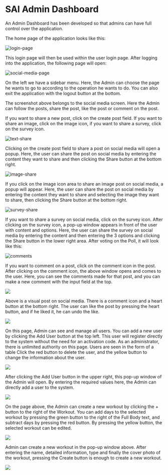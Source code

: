 # SAI Admin Dashboard

An Admin Dashboard has been developed so that admins can have full control over the application.

The home page of the application looks like this:

![login-page](../../screenshots/admin-dashboard/login.png)

This login page will then be used within the user login page. After logging into the application, the following page will open:

![social-media-page](../../screenshots/admin-dashboard/social-media.png)

On the left we have a sidebar menu. Here, the Admin can choose the page he wants to go to according to the operation he wants to do. You can also exit the application with the logout button at the bottom.

The screenshot above belongs to the social media screen. Here the Admin can follow the posts, share the post, like the post or comment on the post.

If you want to share a new post, click on the create post field. If you want to share an image, click on the image icon, if you want to share a survey, click on the survey icon.

![text-share](../../screenshots/admin-dashboard/text-share.png)

Clicking on the create post field to share a post on social media will open a popup. Here, the user can share the post on social media by entering the content they want to share and then clicking the Share button at the bottom right.

![image-share](../../screenshots/admin-dashboard/image-share.png)

If you click on the image icon area to share an image post on social media, a popup will appear. Here, the user can share the post on social media by entering the content they want to share and selecting the image they want to share, then clicking the Share button at the bottom right.

![survey-share](../../screenshots/admin-dashboard/surver-share.png)

If you want to share a survey on social media, click on the survey icon. After clicking on the survey icon, a pop-up window appears in front of the user with content and options. Here, the user can share the survey on social media by entering the content and then entering the 3 options and clicking the Share button in the lower right area. After voting on the Poll, it will look like this:

![comments](../../screenshots/admin-dashboard/comment-page.png)

If you want to comment on a post, click on the comment icon in the post. After clicking on the comment icon, the above window opens and comes to the user. Here, you can see the comments made for that post, and you can make a new comment with the input field at the top.

![](../../screenshots/admin-dashboard/example-post.png)

Above is a visual post on social media. There is a comment icon and a heart button at the bottom right. The user can like the post by pressing the heart button, and if he liked it, he can undo the like.

![](../../screenshots/admin-dashboard/user-list.png)

On this page, Admin can see and manage all users. You can add a new user by clicking the Add User button at the top left. This user will register directly to the system without the need for an activation code. As an administrator, there is unlimited authority on this page. Users are seen in the form of a table Click the red button to delete the user, and the yellow button to change the information about the user.

![](../../screenshots/admin-dashboard/create-user-page.png)

After clicking the Add User button in the upper right, this pop-up window of the Admin will open. By entering the required values here, the Admin can directly add a user to the system.

![](../../screenshots/admin-dashboard/activity-days.png)

On the page above, the Admin can create a new workout by clicking the + button to the right of the Workout. You can add days to the selected workout by pressing the green button to the right of the Full Body text, and subtract days by pressing the red button. By pressing the yellow button, the selected workout can be edited.

![](../../screenshots/admin-dashboard/create-workout-page.png)

Admin can create a new workout in the pop-up window above. After entering the name, detailed information, type and finally the cover photo of the workout, pressing the Create button is enough to create a new workout.

![](../../screenshots/admin-dashboard/create)

